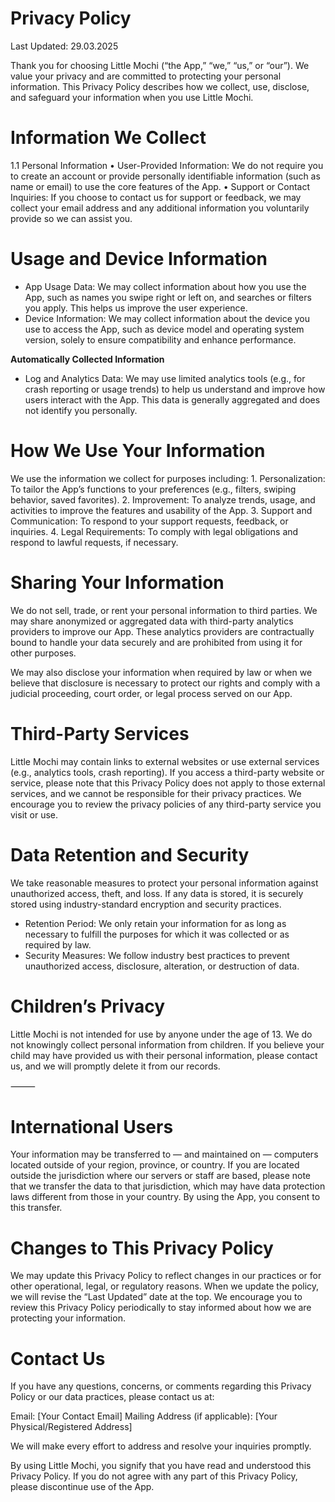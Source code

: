 #  Privacy Policy

Last Updated: 29.03.2025

Thank you for choosing Little Mochi (“the App,” “we,” “us,” or “our”). We value your privacy and are committed to protecting your personal information. This Privacy Policy describes how we collect, use, disclose, and safeguard your information when you use Little Mochi.



# Information We Collect

1.1 Personal Information
	•	User-Provided Information: We do not require you to create an account or provide personally identifiable information (such as name or email) to use the core features of the App.
	•	Support or Contact Inquiries: If you choose to contact us for support or feedback, we may collect your email address and any additional information you voluntarily provide so we can assist you.

# Usage and Device Information
- App Usage Data: We may collect information about how you use the App, such as names you swipe right or left on, and searches or filters you apply. This helps us improve the user experience.
- Device Information: We may collect information about the device you use to access the App, such as device model and operating system version, solely to ensure compatibility and enhance performance.

**Automatically Collected Information**
- Log and Analytics Data: We may use limited analytics tools (e.g., for crash reporting or usage trends) to help us understand and improve how users interact with the App. This data is generally aggregated and does not identify you personally.



# How We Use Your Information

We use the information we collect for purposes including:
	1. Personalization: To tailor the App’s functions to your preferences (e.g., filters, swiping behavior, saved favorites).
	2. Improvement: To analyze trends, usage, and activities to improve the features and usability of the App.
	3. Support and Communication: To respond to your support requests, feedback, or inquiries.
	4. Legal Requirements: To comply with legal obligations and respond to lawful requests, if necessary.



# Sharing Your Information

We do not sell, trade, or rent your personal information to third parties. We may share anonymized or aggregated data with third-party analytics providers to improve our App. These analytics providers are contractually bound to handle your data securely and are prohibited from using it for other purposes.

We may also disclose your information when required by law or when we believe that disclosure is necessary to protect our rights and comply with a judicial proceeding, court order, or legal process served on our App.



# Third-Party Services

Little Mochi may contain links to external websites or use external services (e.g., analytics tools, crash reporting). If you access a third-party website or service, please note that this Privacy Policy does not apply to those external services, and we cannot be responsible for their privacy practices. We encourage you to review the privacy policies of any third-party service you visit or use.



# Data Retention and Security

We take reasonable measures to protect your personal information against unauthorized access, theft, and loss. If any data is stored, it is securely stored using industry-standard encryption and security practices.
- Retention Period: We only retain your information for as long as necessary to fulfill the purposes for which it was collected or as required by law.
- Security Measures: We follow industry best practices to prevent unauthorized access, disclosure, alteration, or destruction of data.



# Children’s Privacy

Little Mochi is not intended for use by anyone under the age of 13. We do not knowingly collect personal information from children. If you believe your child may have provided us with their personal information, please contact us, and we will promptly delete it from our records.

⸻

# International Users

Your information may be transferred to — and maintained on — computers located outside of your region, province, or country. If you are located outside the jurisdiction where our servers or staff are based, please note that we transfer the data to that jurisdiction, which may have data protection laws different from those in your country. By using the App, you consent to this transfer.



# Changes to This Privacy Policy

We may update this Privacy Policy to reflect changes in our practices or for other operational, legal, or regulatory reasons. When we update the policy, we will revise the “Last Updated” date at the top. We encourage you to review this Privacy Policy periodically to stay informed about how we are protecting your information.



# Contact Us

If you have any questions, concerns, or comments regarding this Privacy Policy or our data practices, please contact us at:

Email: [Your Contact Email]
Mailing Address (if applicable): [Your Physical/Registered Address]

We will make every effort to address and resolve your inquiries promptly.



By using Little Mochi, you signify that you have read and understood this Privacy Policy. If you do not agree with any part of this Privacy Policy, please discontinue use of the App.
